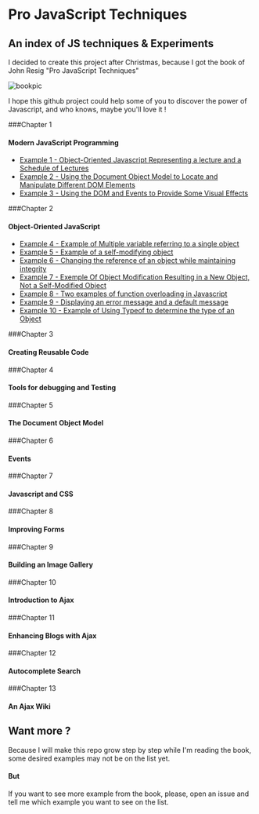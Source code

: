 # Pro JavaScript Techniques
## An index of JS techniques & Experiments

I decided to create this project after Christmas, because I got the book of John Resig "Pro JavaScript Techniques" 

![bookpic](http://ecx.images-amazon.com/images/I/512Smg0xM9L._SL160_.jpg)

I hope this github project could help some of you to discover the power of Javascript, and who knows, maybe you'll love it !

###Chapter 1
#### Modern JavaScript Programming
+ [Example 1 - Object-Oriented Javascript Representing a lecture and a Schedule of Lectures](http://lukyvj.github.io/ProJSTechniques/examples/example_1.html)
+ [Example 2 - Using the Document Object Model to Locate and Manipulate Different DOM Elements](http://lukyvj.github.io/ProJSTechniques/examples/example_2.html)
+ [Example 3 - Using the DOM and Events to Provide Some Visual Effects](http://lukyvj.github.io/ProJSTechniques/examples/example_3.html)

###Chapter 2
#### Object-Oriented JavaScript
+ [Example 4 - Example of Multiple variable referring to a single object](http://lukyvj.github.io/ProJSTechniques/examples/example_4.html)
+ [Example 5 - Example of a self-modifying object](http://lukyvj.github.io/ProJSTechniques/examples/example_4.html)
+ [Example 6 - Changing the reference of an object while maintaining integrity](http://lukyvj.github.io/ProJSTechniques/examples/example_6.html)
+ [Example 7 - Exemple Of Object Modification Resulting in a New Object, Not a Self-Modified Object](http://lukyvj.github.io/ProJSTechniques/examples/example_7.html)
+ [Example 8 -  Two examples of function overloading in Javascript](http://lukyvj.github.io/ProJSTechniques/examples/example_8.html)
+ [Example 9 -  Displaying an error message and a default message](http://lukyvj.github.io/ProJSTechniques/examples/example_9.html)
+ [Example 10 -  Example of Using Typeof to determine the type of an Object](http://lukyvj.github.io/ProJSTechniques/examples/example_10.html)

###Chapter 3
#### Creating Reusable Code

###Chapter 4
#### Tools for debugging and Testing

###Chapter 5
#### The Document Object Model

###Chapter 6
#### Events

###Chapter 7
#### Javascript and CSS

###Chapter 8
#### Improving Forms

###Chapter 9
#### Building an Image Gallery

###Chapter 10
#### Introduction to Ajax

###Chapter 11
#### Enhancing Blogs with Ajax

###Chapter 12
#### Autocomplete Search

###Chapter 13
#### An Ajax Wiki


## Want more ? 
Because I will make this repo grow step by step while I'm reading the book, some desired examples may not be on the list yet.
#### But
If you want to see more example from the book, please, open an issue and tell me which example you want to see on the list.


